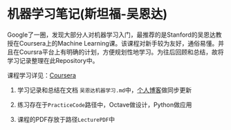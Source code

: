 # 机器学习笔记(斯坦福-吴恩达)



Google了一圈，发现大部分人对机器学习入门，最推荐的是Stanford的吴恩达教授在Coursera上的Machine Learning课。该课程对新手较为友好，通俗易懂。并且在Coursra平台上有明确的计划，方便规划性地学习。为往后回顾和总结，故将学习记录整理在此Repository中。



课程学习详见：[Coursera](https://www.coursera.org/learn/machine-learning)

1. 学习记录和总结在文档 `吴恩达机器学习.md`中，[个人博客](http://www.tangyibo.cn/index.php/archives/32/)做同步更新

2. 练习存在于`PracticeCode`路径中，Octave做设计，Python做应用

3. 课程的PDF存放于路径`LecturePDF`中